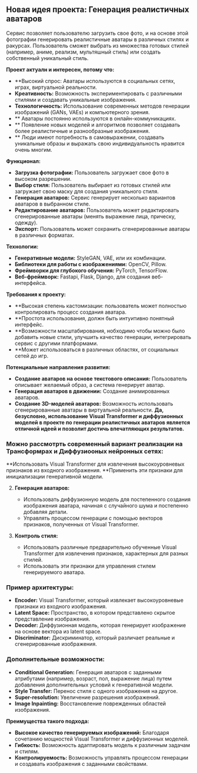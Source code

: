 ## Новая идея проекта: Генерация реалистичных аватаров


Сервис позволяет пользователю загрузить свое фото, и на основе этой фотографии генерировать реалистичные аватары в различных стилях и ракурсах. Пользователь сможет выбрать из множества готовых стилей (например, аниме, реализм, мультяшный стиль) или создать собственный уникальный стиль.

**Проект актуалн и интересен, потому что:**

* **Высокий спрос: Аватары используются в социальных сетях, играх, виртуальной реальности.
* **Креативность:** Возможность экспериментировать с различными стилями и создавать уникальные изображения.
* **Технологичность:** Использование современных методов генерации изображений (GANs, VAEs) и компьютерного зрения.
* ** Аватары постоянно используются в онлайн-коммуникациях.
* ** Появление новых моделей и алгоритмов позволяет создавать более реалистичные и разнообразные изображения.
* ** Люди имеют потребность в самовыражении, создавать уникальные образы и выражать свою индивидуальность нравится очень многим.

**Функционал:**

* **Загрузка фотографии:** Пользователь загружает свое фото в высоком разрешении.
* **Выбор стиля:** Пользователь выбирает из готовых стилей или загружает свою маску для создания уникального стиля.
* **Генерация аватаров:** Сервис генерирует несколько вариантов аватаров в выбранном стиле.
* **Редактирование аватаров:** Пользователь может редактировать сгенерированные аватары (менять выражение лица, прическу, одежду).
* **Экспорт:** Пользователь может сохранить сгенерированные аватары в различных форматах.

**Технологии:**

* **Генеративные модели:** StyleGAN, VAE, или их комбинации.
* **Библиотеки для работы с изображениями:** OpenCV, Pillow.
* **Фреймворки для глубокого обучения:** PyTorch, TensorFlow.
* **Веб-фреймворк:** Fastapi, Flask, Django, для создания веб-интерфейса.

**Требования к проекту:**

* **Высокая степень кастомизации: пользователь может полностью контролировать процесс создания аватара.
* **Простота использования, должн быть интуитивно понятный интерфейс.
* **Возможности масштабирования, нобходимо чтобы можно было добавить новые стили, улучшить качество генерации, интегрировать сервис с другими платформами.
* **Может использоваться в различных областях, от социальных сетей до игр.
  
**Потенциальные направления развития:**

* **Создание аватаров на основе текстового описания:** Пользователь описывает желаемый образ, а система генерирует аватар.
* **Генерация аватаров в движении:** Создание анимированных аватаров.
* **Создание 3D-моделей аватаров:** Возможность использовать сгенерированные аватары в виртуальной реальности.
**Да, безусловно, использование Visual Transformer и диффузионных моделей в проекте по генерации реалистичных аватаров является отличной идеей и позволит достичь впечатляющих результатов.**

### Можно рассмотрть современный вариант реализации на Трансформрах и Диффузиооных нейронных сетях:

   **Использовать Visual Transformer для извлечения высокоуровневых признаков из входного изображения.
   **Применить эти признаки для инициализации генеративной модели.

2. **Генерация аватаров:**
   * Использовать диффузионную модель для постепенного создания изображения аватара, начиная с случайного шума и постепенно добавляя детали.
   * Управлять процессом генерации с помощью векторов признаков, полученных от Visual Transformer.

3. **Контроль стиля:**
   * Использовать различные предварительно обученные Visual Transformer для извлечения признаков, характерных для разных стилей.
   * Использовать эти признаки для управления стилем генерируемого аватара.

### Пример архитектуры:

* **Encoder:** Visual Transformer, который извлекает высокоуровневые признаки из входного изображения.
* **Latent Space:** Пространство, в котором представлено скрытое представление изображения.
* **Decoder:** Диффузионная модель, которая генерирует изображение на основе вектора из latent space.
* **Discriminator:** Дискриминатор, который различает реальные и сгенерированные изображения.

### Дополнительные возможности:

* **Conditional Generation:** Генерация аватаров с заданными атрибутами (например, возраст, пол, выражение лица) путем добавления дополнительных условий к генеративной модели.
* **Style Transfer:** Перенос стиля с одного изображения на другое.
* **Super-resolution:** Увеличение разрешения изображений.
* **Image Inpainting:** Восстановление поврежденных областей изображения.

**Преимущества такого подхода:**

* **Высокое качество генерируемых изображений:** Благодаря сочетанию мощностей Visual Transformer и диффузионных моделей.
* **Гибкость:** Возможность адаптировать модель к различным задачам и стилям.
* **Контролируемость:** Возможность управлять процессом генерации и создавать изображения с заданными свойствами.




